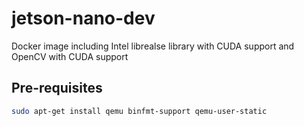 # jetson-nano-dev
Docker image including Intel librealse library with CUDA support and OpenCV with CUDA support

## Pre-requisites
```bash
sudo apt-get install qemu binfmt-support qemu-user-static
```